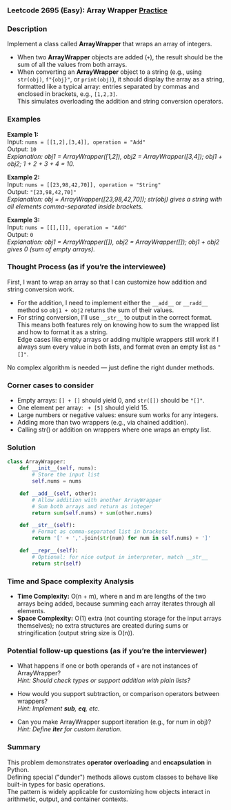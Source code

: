 ### Leetcode 2695 (Easy): Array Wrapper [Practice](https://leetcode.com/problems/array-wrapper)

### Description  
Implement a class called **ArrayWrapper** that wraps an array of integers.  
- When two **ArrayWrapper** objects are added (`+`), the result should be the sum of all the values from both arrays.
- When converting an **ArrayWrapper** object to a string (e.g., using `str(obj)`, `f"{obj}"`, or `print(obj)`), it should display the array as a string, formatted like a typical array: entries separated by commas and enclosed in brackets, e.g., `[1,2,3]`.  
This simulates overloading the addition and string conversion operators.

### Examples  

**Example 1:**  
Input: `nums = [[1,2],[3,4]], operation = "Add"`  
Output: `10`  
*Explanation: obj1 = ArrayWrapper([1,2]), obj2 = ArrayWrapper([3,4]); obj1 + obj2; 1 + 2 + 3 + 4 = 10.*

**Example 2:**  
Input: `nums = [[23,98,42,70]], operation = "String"`  
Output: `"[23,98,42,70]"`  
*Explanation: obj = ArrayWrapper([23,98,42,70]); str(obj) gives a string with all elements comma-separated inside brackets.*

**Example 3:**  
Input: `nums = [[],[]], operation = "Add"`  
Output: `0`  
*Explanation: obj1 = ArrayWrapper([]), obj2 = ArrayWrapper([]); obj1 + obj2 gives 0 (sum of empty arrays).*

### Thought Process (as if you’re the interviewee)  
First, I want to wrap an array so that I can customize how addition and string conversion work.  
- For the addition, I need to implement either the `__add__` or `__radd__` method so `obj1 + obj2` returns the sum of their values.
- For string conversion, I’ll use `__str__` to output in the correct format.
This means both features rely on knowing how to sum the wrapped list and how to format it as a string.  
Edge cases like empty arrays or adding multiple wrappers still work if I always sum every value in both lists, and format even an empty list as `"[]"`.

No complex algorithm is needed — just define the right dunder methods.

### Corner cases to consider  
- Empty arrays: `[] + []` should yield 0, and `str([])` should be `"[]"`.
- One element per array: ` + [5]` should yield 15.
- Large numbers or negative values: ensure sum works for any integers.
- Adding more than two wrappers (e.g., via chained addition).
- Calling str() or addition on wrappers where one wraps an empty list.

### Solution

```python
class ArrayWrapper:
    def __init__(self, nums):
        # Store the input list
        self.nums = nums

    def __add__(self, other):
        # Allow addition with another ArrayWrapper
        # Sum both arrays and return as integer
        return sum(self.nums) + sum(other.nums)

    def __str__(self):
        # Format as comma-separated list in brackets
        return '[' + ','.join(str(num) for num in self.nums) + ']'

    def __repr__(self):
        # Optional: for nice output in interpreter, match __str__
        return str(self)
```

### Time and Space complexity Analysis  

- **Time Complexity:** O(n + m), where n and m are lengths of the two arrays being added, because summing each array iterates through all elements.
- **Space Complexity:** O(1) extra (not counting storage for the input arrays themselves); no extra structures are created during sums or stringification (output string size is O(n)).

### Potential follow-up questions (as if you’re the interviewer)  

- What happens if one or both operands of `+` are not instances of ArrayWrapper?  
  *Hint: Should check types or support addition with plain lists?*

- How would you support subtraction, or comparison operators between wrappers?  
  *Hint: Implement __sub__, __eq__, etc.*

- Can you make ArrayWrapper support iteration (e.g., for num in obj)?  
  *Hint: Define __iter__ for custom iteration.*

### Summary
This problem demonstrates **operator overloading** and **encapsulation** in Python.  
Defining special ("dunder") methods allows custom classes to behave like built-in types for basic operations.  
The pattern is widely applicable for customizing how objects interact in arithmetic, output, and container contexts.